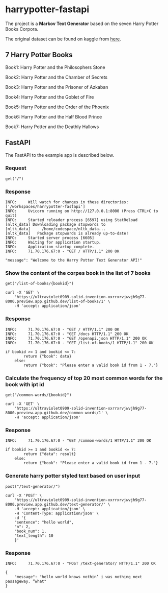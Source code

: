 # harrypotter-fastapi

The project is a **Markov Text Generator** based on the seven Harry Potter Books Corpora. 

The original dataset can be found on kaggle from [here](https://www.kaggle.com/datasets/balabaskar/harry-potter-books-corpora-part-1-7).

## 7 Harry Potter Books

Book1: Harry Potter and the Philosophers Stone

Book2: Harry Potter and the Chamber of Secrets

Book3: Harry Potter and the Prisoner of Azkaban

Book4: Harry Potter and the Goblet of Fire

Book5: Harry Potter and the Order of the Phoenix

Book6: Harry Potter and the Half Blood Prince

Book7: Harry Potter and the Deathly Hallows

## FastAPI
The FastAPI to the example app is described below.

### Request

`get("/")`


### Response

    INFO:     Will watch for changes in these directories: ['/workspaces/harrypotter-fastapi']
    INFO:     Uvicorn running on http://127.0.0.1:8000 (Press CTRL+C to quit)
    INFO:     Started reloader process [6597] using StatReload
    [nltk_data] Downloading package stopwords to
    [nltk_data]     /home/codespace/nltk_data...
    [nltk_data]   Package stopwords is already up-to-date!
    INFO:     Started server process [6605]
    INFO:     Waiting for application startup.
    INFO:     Application startup complete.
    INFO:     71.70.176.67:0 - "GET / HTTP/1.1" 200 OK

    "message": "Welcome to the Harry Potter Text Generator API!"

### Show the content of the corpes book in the list of 7 books

`get("/list-of-books/{bookid}")`

    curl -X 'GET' \
        'https://ultraviolet0909-solid-invention-xxrrxrvjwvjh9g77-8000.preview.app.github.dev/list-of-books/1' \
        -H 'accept: application/json'

### Response 
    INFO:     71.70.176.67:0 - "GET / HTTP/1.1" 200 OK
    INFO:     71.70.176.67:0 - "GET /docs HTTP/1.1" 200 OK
    INFO:     71.70.176.67:0 - "GET /openapi.json HTTP/1.1" 200 OK
    INFO:     71.70.176.67:0 - "GET /list-of-books/1 HTTP/1.1" 200 OK

    if bookid >= 1 and bookid <= 7:
            return {"book": data}
        else:
            return {"book": "Please enter a valid book id from 1 - 7."}

### Calculate the frequency of top 20 most common words for the book with ipt id

`get("/common-words/{bookid}")`

    curl -X 'GET' \
        'https://ultraviolet0909-solid-invention-xxrrxrvjwvjh9g77-8000.preview.app.github.dev/common-words/1' \
        -H 'accept: application/json'

### Response 
    INFO:     71.70.176.67:0 - "GET /common-words/1 HTTP/1.1" 200 OK

    if bookid >= 1 and bookid <= 7:
            return {"data": result}
        else:
            return {"book": "Please enter a valid book id from 1 - 7."}

### Generate harry potter styled text based on user input

`post("/text-generator/")`

    curl -X 'POST' \
        'https://ultraviolet0909-solid-invention-xxrrxrvjwvjh9g77-8000.preview.app.github.dev/text-generator/' \
        -H 'accept: application/json' \
        -H 'Content-Type: application/json' \
        -d '{
        "sentence": "hello world",
        "n": 2,
        "book_num": 1,
        "text_length": 10
        }'
### Response
    INFO:     71.70.176.67:0 - "POST /text-generator/ HTTP/1.1" 200 OK

    {
        "message": "hello world knows nothin’ i was nothing next passageway. “what"
    }